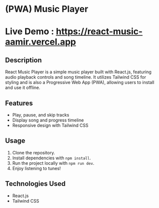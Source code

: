 # (PWA) Music Player
# Live Demo : https://react-music-aamir.vercel.app

## Description
React Music Player is a simple music player built with React.js, featuring audio playback controls and song timeline. It utilizes Tailwind CSS for styling and is also a Progressive Web App (PWA), allowing users to install and use it offline.

## Features
- Play, pause, and skip tracks
- Display song and progress timeline
- Responsive design with Tailwind CSS

## Usage
1. Clone the repository.
2. Install dependencies with `npm install`.
3. Run the project locally with `npm run dev`.
4. Enjoy listening to tunes!

## Technologies Used
- React.js
- Tailwind CSS
